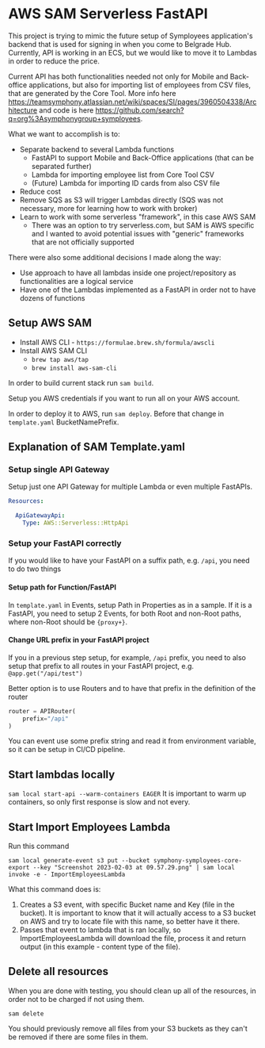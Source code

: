 # AWS SAM Serverless FastAPI

This project is trying to mimic the future setup of Symployees application's backend that is used for signing in when you come to Belgrade Hub. Currently, API is working in an ECS, but we would like to move it to Lambdas in order to reduce the price.

Current API has both functionalities needed not only for Mobile and Back-office applications, but also for importing list of employees from CSV files, that are generated by the Core Tool. More info here <https://teamsymphony.atlassian.net/wiki/spaces/SI/pages/3960504338/Architecture> and code is here <https://github.com/search?q=org%3Asymphonygroup+symployees>.

What we want to accomplish is to:

- Separate backend to several Lambda functions
  - FastAPI to support Mobile and Back-Office applications (that can be separated further)
  - Lambda for importing employee list from Core Tool CSV
  - (Future) Lambda for importing ID cards from also CSV file
- Reduce cost
- Remove SQS as S3 will trigger Lambdas directly (SQS was not necessary, more for learning how to work with broker)
- Learn to work with some serverless "framework", in this case AWS SAM
  - There was an option to try serverless.com, but SAM is AWS specific and I wanted to avoid potential issues with "generic" frameworks that are not officially supported

There were also some additional decisions I made along the way:

- Use approach to have all lambdas inside one project/repository as functionalities are a logical service
- Have one of the Lambdas implemented as a FastAPI in order not to have dozens of functions  

## Setup AWS SAM

- Install AWS CLI - `https://formulae.brew.sh/formula/awscli`
- Install AWS SAM CLI
  - `brew tap aws/tap`
  - `brew install aws-sam-cli`

In order to build current stack run `sam build`.

Setup you AWS credentials if you want to run all on your AWS account.

In order to deploy it to AWS, run `sam deploy`. Before that change in `template.yaml` BucketNamePrefix.

## Explanation of SAM Template.yaml

### Setup single API Gateway

Setup just one API Gateway for multiple Lambda or even multiple FastAPIs.

```yaml
Resources:

  ApiGatewayApi:
    Type: AWS::Serverless::HttpApi
```

### Setup your FastAPI correctly

If you would like to have your FastAPI on a suffix path, e.g. `/api`, you need to do two things

#### Setup path for Function/FastAPI

In `template.yaml` in Events, setup Path in Properties as in a sample.
If it is a FastAPI, you need to setup 2 Events, for both Root and non-Root paths, where non-Root should be `{proxy+}`.

#### Change URL prefix in your FastAPI project

If you in a previous step setup, for example, `/api` prefix, you need to also setup that prefix to all routes in your FastAPI project, e.g. `@app.get("/api/test")`

Better option is to use Routers and to have that prefix in the definition of the router

```python
router = APIRouter(
    prefix="/api"
)
```

You can event use some prefix string and read it from environment variable, so it can be setup in CI/CD pipeline.

## Start lambdas locally

`sam local start-api --warm-containers EAGER`
It is important to warm up containers, so only first response is slow and not every.

## Start Import Employees Lambda

Run this command

`sam local generate-event s3 put --bucket symphony-symployees-core-export --key "Screenshot 2023-02-03 at 09.57.29.png" | sam local invoke -e - ImportEmployeesLambda`

What this command does is:

1. Creates a S3 event, with specific Bucket name and Key (file in the bucket). It is important to know that it will actually access to a S3 bucket on AWS and try to locate file with this name, so better have it there.
2. Passes that event to lambda that is ran locally, so ImportEmployeesLambda will download the file, process it and return output (in this example - content type of the file).

## Delete all resources

When you are done with testing, you should clean up all of the resources, in order not to be charged if not using them.

`sam delete`

You should previously remove all files from your S3 buckets as they can't be removed if there are some files in them.
